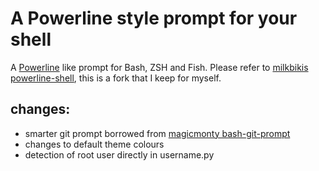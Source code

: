 A Powerline style prompt for your shell
=======================================

A [Powerline](https://github.com/Lokaltog/vim-powerline) like prompt for Bash, ZSH and Fish.
Please refer to [milkbikis powerline-shell](https://github.com/milkbikis/powerline-shell), this is a fork that I keep for myself.

changes:
-----
+ smarter git prompt borrowed from [magicmonty bash-git-prompt](https://github.com/magicmonty/bash-git-prompt)
+ changes to default theme colours
+ detection of root user directly in username.py


